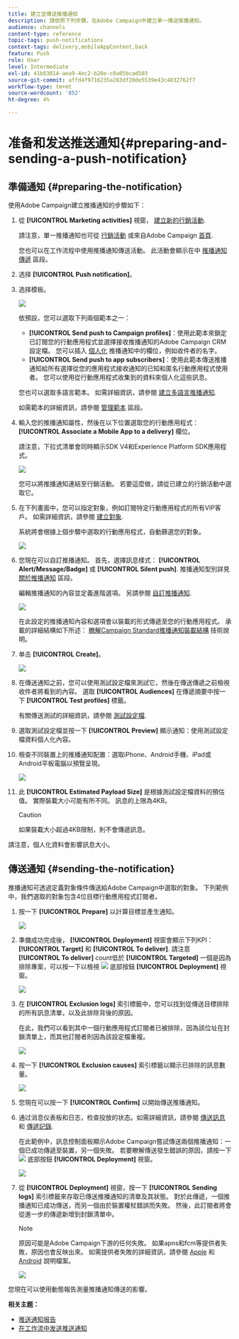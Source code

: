 ```yaml
---
title: 建立並傳送推播通知
description: 請依照下列步驟，在Adobe Campaign中建立單一傳送推播通知。
audience: channels
content-type: reference
topic-tags: push-notifications
context-tags: delivery,mobileAppContent,back
feature: Push
role: User
level: Intermediate
exl-id: 41b83014-aea9-4ec2-b20e-c0a05bcad503
source-git-commit: affd4f9716235a283df20de5539e43c4832762f7
workflow-type: tm+mt
source-wordcount: '852'
ht-degree: 4%

---
```


# 准备和发送推送通知{#preparing-and-sending-a-push-notification}

## 準備通知 {#preparing-the-notification}

使用Adobe Campaign建立推播通知的步驟如下：

1. 從 **[!UICONTROL Marketing activities]** 視窗， [建立新的行銷活動](../../start/using/marketing-activities.md#creating-a-marketing-activity).

   請注意，單一推播通知也可從 [行銷活動](../../start/using/marketing-activities.md#creating-a-marketing-activity) 或來自Adobe Campaign [首頁](../../start/using/interface-description.md#home-page).

   您也可以在工作流程中使用推播通知傳送活動。 此活動會顯示在中 [推播通知傳遞](../../automating/using/push-notification-delivery.md) 區段。

1. 选择 **[!UICONTROL Push notification]**。
1. 选择模板。

   ![](assets/push_notif_type.png)

   依預設，您可以選取下列兩個範本之一：

   * **[!UICONTROL Send push to Campaign profiles]**：使用此範本來鎖定已訂閱您的行動應用程式並選擇接收推播通知的Adobe Campaign CRM設定檔。 您可以插入 [個人化](../../designing/using/personalization.md#inserting-a-personalization-field) 推播通知中的欄位，例如收件者的名字。
   * **[!UICONTROL Send push to app subscribers]**：使用此範本傳送推播通知給所有選擇從您的應用程式接收通知的已知和匿名行動應用程式使用者。 您可以使用從行動應用程式收集到的資料來個人化這些訊息。

   您也可以選取多語言範本。 如需詳細資訊，請參閱 [建立多語言推播通知](../../channels/using/creating-a-multilingual-push-notification.md).

   如需範本的詳細資訊，請參閱 [管理範本](../../start/using/marketing-activity-templates.md) 區段。

1. 輸入您的推播通知屬性，然後在以下位置選取您的行動應用程式： **[!UICONTROL Associate a Mobile App to a delivery]** 欄位。

   請注意，下拉式清單會同時顯示SDK V4和Experience Platform SDK應用程式。

   ![](assets/push_notif_properties.png)

   您可以將推播通知連結至行銷活動。 若要這麼做，請從已建立的行銷活動中選取它。

1. 在下列畫面中，您可以指定對象，例如訂閱特定行動應用程式的所有VIP客戶。 如需詳細資訊，請參閱 [建立對象](../../audiences/using/creating-audiences.md).

   系統將會根據上個步驟中選取的行動應用程式，自動篩選您的對象。

   ![](assets/push_notif_audience.png)

1. 您現在可以自訂推播通知。 首先，選擇訊息樣式： **[!UICONTROL Alert/Message/Badge]** 或 **[!UICONTROL Silent push]**. 推播通知型別詳見 [關於推播通知](../../channels/using/about-push-notifications.md) 區段。

   編輯推播通知的內容並定義進階選項。 另請參閱 [自訂推播通知](../../channels/using/customizing-a-push-notification.md).

   ![](assets/push_notif_content.png)

   在此設定的推播通知內容和選項會以裝載的形式傳遞至您的行動應用程式。 承載的詳細結構如下所述： [瞭解Campaign Standard推播通知裝載結構](../../administration/using/push-payload.md) 技術說明。

1. 单击 **[!UICONTROL Create]**。

   ![](assets/push_notif_content_2.png)

1. 在傳送通知之前，您可以使用測試設定檔來測試它，然後在傳送傳遞之前檢視收件者將看到的內容。 選取 **[!UICONTROL Audiences]** 在傳遞摘要中按一下 **[!UICONTROL Test profiles]** 標籤。

   有關傳送測試的詳細資訊，請參閱 [測試設定檔](../../sending/using/sending-proofs.md).

1. 選取測試設定檔並按一下 **[!UICONTROL Preview]** 顯示通知：使用測試設定檔資料個人化內容。
1. 檢查不同裝置上的推播通知配置：選取iPhone、Android手機、iPad或Android平板電腦以預覽呈現。

   ![](assets/push_notif_preview.png)

1. 此 **[!UICONTROL Estimated Payload Size]** 是根據測試設定檔資料的預估值。 實際裝載大小可能有所不同。 訊息的上限為4KB。

   >[!CAUTION]
   >
   >如果裝載大小超過4KB限制，則不會傳遞訊息。

請注意，個人化資料會影響訊息大小。

## 傳送通知 {#sending-the-notification}

推播通知可透過定義對象條件傳送給Adobe Campaign中選取的對象。 下列範例中，我們選取的對象包含4位目標行動應用程式訂閱者。

1. 按一下 **[!UICONTROL Prepare]** 以計算目標並產生通知。

   ![](assets/push_send_1.png)

1. 準備成功完成後， **[!UICONTROL Deployment]** 視窗會顯示下列KPI： **[!UICONTROL Target]** 和 **[!UICONTROL To deliver]**. 請注意 **[!UICONTROL To deliver]** count低於 **[!UICONTROL Targeted]** 一個是因為排除專案，可以按一下以檢視 ![](assets/lp_link_properties.png) 底部按鈕 **[!UICONTROL Deployment]** 視窗。

   ![](assets/push_send_2.png)

1. 在 **[!UICONTROL Exclusion logs]** 索引標籤中，您可以找到從傳送目標排除的所有訊息清單，以及此排除背後的原因。

   在此，我們可以看到其中一個行動應用程式訂閱者已被排除，因為該位址在封鎖清單上，而其他訂閱者則因為該設定檔重複。

   ![](assets/push_send_5.png)

1. 按一下 **[!UICONTROL Exclusion causes]** 索引標籤以顯示已排除的訊息數量。

   ![](assets/push_send_7.png)

1. 您現在可以按一下 **[!UICONTROL Confirm]** 以開始傳送推播通知。
1. 通过消息仪表板和日志，检查投放的状态。如需詳細資訊，請參閱 [傳送訊息](../../sending/using/confirming-the-send.md) 和 [傳遞記錄](../../sending/using/monitoring-a-delivery.md#delivery-logs).

   在此範例中，訊息控制面板顯示Adobe Campaign嘗試傳送兩個推播通知：一個已成功傳遞至裝置，另一個失敗。 若要瞭解傳送發生錯誤的原因，請按一下 ![](assets/lp_link_properties.png) 底部按鈕 **[!UICONTROL Deployment]** 視窗。

   ![](assets/push_send_4.png)

1. 從 **[!UICONTROL Deployment]** 視窗，按一下 **[!UICONTROL Sending logs]** 索引標籤來存取已傳送推播通知的清單及其狀態。 對於此傳遞，一個推播通知已成功傳送，而另一個由於裝置權杖錯誤而失敗。 然後，此訂閱者將會從進一步的傳遞新增到封鎖清單中。

   >[!NOTE]
   >
   >原因可能是Adobe Campaign下游的任何失敗。 如果apns和fcm等提供者失敗，原因也會反映出來。 如需提供者失敗的詳細資訊，請參閱 [Apple](https://developer.apple.com/library/content/documentation/NetworkingInternet/Conceptual/RemoteNotificationsPG/CommunicatingwithAPNs.html) 和 [Android](https://firebase.google.com/docs/cloud-messaging/http-server-ref) 說明檔案。

   ![](assets/push_send_6.png)

您現在可以使用動態報告測量推播通知傳送的影響。

**相关主题：**

* [推送通知报告](../../reporting/using/push-notification-report.md)
* [在工作流中发送推送通知](../../automating/using/push-notification-delivery.md)
